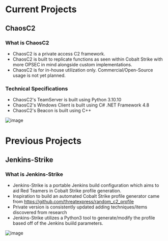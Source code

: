# Current Projects
## ChaosC2
### What is ChaosC2
* ChaosC2 is a private access C2 framework.
* ChaosC2 is built to replicate functions as seen within Cobalt Strike with more OPSEC in mind alongside custom implementations.
* ChaosC2 is for in-house utilization only. Commercial/Open-Source usage is not yet planned.
### Technical Specifications
* ChaosC2's TeamServer is built using Python 3.10.10
* ChaosC2's Windows Client is built using C# .NET Framework 4.8
* ChaosC2's Beacon is built using C++

![image](https://user-images.githubusercontent.com/74742067/224641246-ce5dbde3-991e-438d-82de-689c3fd62c13.png)

# Previous Projects
## Jenkins-Strike
### What is Jenkins-Strike
* Jenkins-Strike is a portable Jenkins build configuration which aims to aid Red Teamers in Cobalt Strike profile generation.
* Inspiration to build an automated Cobalt Strike profile generator came from https://github.com/threatexpress/random_c2_profile
* Private version is consistently updated adding techniques/items discovered from research
* Jenkins-Strike utilizes a Python3 tool to generate/modify the profile based off of the Jenkins buiild parameters. 

![image](https://user-images.githubusercontent.com/74742067/210201496-db3f69a2-f21b-4d89-91c7-d17f764f76f5.png)
